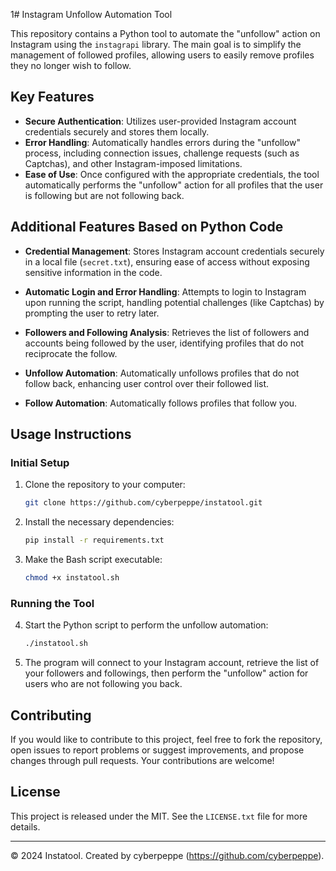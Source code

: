 1# Instagram Unfollow Automation Tool

This repository contains a Python tool to automate the "unfollow" action on Instagram using the `instagrapi` library. The main goal is to simplify the management of followed profiles, allowing users to easily remove profiles they no longer wish to follow.

## Key Features

- **Secure Authentication**: Utilizes user-provided Instagram account credentials securely and stores them locally.
- **Error Handling**: Automatically handles errors during the "unfollow" process, including connection issues, challenge requests (such as Captchas), and other Instagram-imposed limitations.
- **Ease of Use**: Once configured with the appropriate credentials, the tool automatically performs the "unfollow" action for all profiles that the user is following but are not following back.

## Additional Features Based on Python Code

- **Credential Management**: Stores Instagram account credentials securely in a local file (`secret.txt`), ensuring ease of access without exposing sensitive information in the code.
  
- **Automatic Login and Error Handling**: Attempts to login to Instagram upon running the script, handling potential challenges (like Captchas) by prompting the user to retry later.
  
- **Followers and Following Analysis**: Retrieves the list of followers and accounts being followed by the user, identifying profiles that do not reciprocate the follow.

- **Unfollow Automation**: Automatically unfollows profiles that do not follow back, enhancing user control over their followed list.

- **Follow Automation**: Automatically follows profiles that follow you.
## Usage Instructions

### Initial Setup

1. Clone the repository to your computer:

    ```bash
    git clone https://github.com/cyberpeppe/instatool.git
    ```

2. Install the necessary dependencies:

    ```bash
    pip install -r requirements.txt
    ```

3. Make the Bash script executable:

    ```bash
    chmod +x instatool.sh
    ```

### Running the Tool

4. Start the Python script to perform the unfollow automation:

    ```bash
    ./instatool.sh
    ```

5. The program will connect to your Instagram account, retrieve the list of your followers and followings, then perform the "unfollow" action for users who are not following you back.

## Contributing

If you would like to contribute to this project, feel free to fork the repository, open issues to report problems or suggest improvements, and propose changes through pull requests. Your contributions are welcome!

## License

This project is released under the MIT. See the `LICENSE.txt` file for more details.

---

© 2024 Instatool. Created by cyberpeppe (https://github.com/cyberpeppe).
